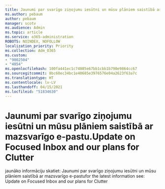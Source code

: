 ```yaml
---
title: Jaunumi par svarīgo ziņojumu iesūtni un mūsu plāniem saistībā ar mazsvarīgo e-pastu.
ms.author: pebaum
author: pebaum
manager: scotv
ms.audience: Admin
ms.topic: article
ms.service: o365-administration
ROBOTS: NOINDEX, NOFOLLOW
localization_priority: Priority
ms.collection: Adm_O365
ms.custom:
- "9002504"
- "4854"
ms.openlocfilehash: 100fa441ec1c74085e67bb1cbb1b790e9864cc67
ms.sourcegitcommit: 8bc60ec34bc1e40685e3976576e04a2623f63a7c
ms.translationtype: HT
ms.contentlocale: lv-LV
ms.lasthandoff: 04/15/2021
ms.locfileid: "51834630"
---
```

# <a name="update-on-focused-inbox-and-our-plans-for-clutter"></a><span data-ttu-id="9be22-102">Jaunumi par svarīgo ziņojumu iesūtni un mūsu plāniem saistībā ar mazsvarīgo e-pastu.</span><span class="sxs-lookup"><span data-stu-id="9be22-102">Update on Focused Inbox and our plans for Clutter</span></span>

<span data-ttu-id="9be22-103">jaunāko informāciju skatiet: Jaunumi par svarīgo ziņojumu iesūtni un mūsu plāniem saistībā ar mazsvarīgo e-pastu</span><span class="sxs-lookup"><span data-stu-id="9be22-103">for the latest information see: Update on Focused Inbox and our plans for Clutter</span></span>
